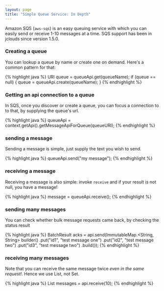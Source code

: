 ```yaml
---
layout: page
title: "Simple Queue Service: In Depth"
---
```


Amazon SQS (`aws-sqs`) is an easy queuing service with which you can easily send or receive 1-10 messages at a time. SQS support has been in jclouds since version 1.5.0.

### Creating a queue

You can lookup a queue by name or create one on demand.  Here's a common pattern for that:

{% highlight java %}
URI queue = queueApi.get(queueName);
if (queue == null) {
  queue = queueApi.create(queueName);
}
{% endhighlight %}

### Getting an api connection to a queue

In SQS, once you discover or create a queue, you can focus a connection to to that, by supplying the queue's url.

{% highlight java %}
queueApi = context.getApi().getMessageApiForQueue(queueURI);
{% endhighlight %}

### sending a message
Sending a message is simple, just supply the text you wish to send.

{% highlight java %}
queueApi.send("my message");
{% endhighlight %}

### receiving a message
Receiving a message is also simple: invoke `receive` and if your result is not null, you have a message! 

{% highlight java %}
message = queueApi.receive();
{% endhighlight %}

### sending many messages
You can check whether bulk message requests came back, by checking the status result

{% highlight java %}
BatchResult<MessageIdAndMD5> acks = api.send(ImmutableMap.<String, String> builder()
        .put("id1", "test message one")
        .put("id2", "test message two")
        .put("id3", "test message two")
        .build());
{% endhighlight %}

### receiving many messages
Note that you can receive the same message twice *even in the same request!*.  Hence we use List, not Set.

{% highlight java %}
List<Message> messages = api.receive(10);
{% endhighlight %}
